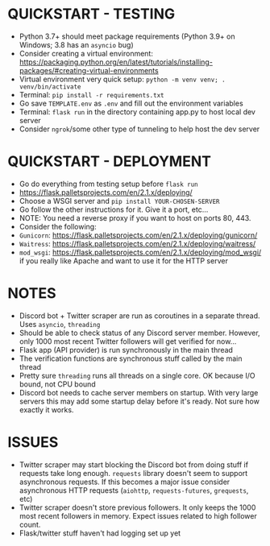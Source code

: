 # QUICKSTART - TESTING
- Python 3.7+ should meet package requirements (Python 3.9+ on Windows; 3.8 has an `asyncio` bug)
- Consider creating a virtual environment: https://packaging.python.org/en/latest/tutorials/installing-packages/#creating-virtual-environments
- Virtual environment very quick setup: `python -m venv venv; . venv/bin/activate`
- Terminal: `pip install -r requirements.txt`
- Go save `TEMPLATE.env` as `.env` and fill out the environment variables
- Terminal: `flask run` in the directory containing app.py to host local dev server
- Consider `ngrok`/some other type of tunneling to help host the dev server

# QUICKSTART - DEPLOYMENT
- Go do everything from testing setup before `flask run`
- https://flask.palletsprojects.com/en/2.1.x/deploying/
- Choose a WSGI server and `pip install YOUR-CHOSEN-SERVER`
- Go follow the other instructions for it. Give it a port, etc...
- NOTE: You need a reverse proxy if you want to host on ports 80, 443.
- Consider the following:
- `Gunicorn`: https://flask.palletsprojects.com/en/2.1.x/deploying/gunicorn/
- `Waitress`: https://flask.palletsprojects.com/en/2.1.x/deploying/waitress/
- `mod_wsgi`: https://flask.palletsprojects.com/en/2.1.x/deploying/mod_wsgi/ if you really like Apache and want to use it for the HTTP server

# NOTES
- Discord bot + Twitter scraper are run as coroutines in a separate thread. Uses `asyncio`, `threading`
- Should be able to check status of any Discord server member. However, only 1000 most recent Twitter followers will get verified for now...
- Flask app (API provider) is run synchronously in the main thread
- The verification functions are synchronous stuff called by the main thread
- Pretty sure `threading` runs all threads on a single core. OK because I/O bound, not CPU bound
- Discord bot needs to cache server members on startup. With very large servers this may add some startup delay before it's ready. Not sure how exactly it works.

# ISSUES
- Twitter scraper may start blocking the Discord bot from doing stuff if requests take long enough. `requests` library doesn't seem to support asynchronous requests. If this becomes a major issue consider asynchronous HTTP requests (`aiohttp`, `requests-futures`, `grequests`, etc)
- Twitter scraper doesn't store previous followers. It only keeps the 1000 most recent followers in memory. Expect issues related to high follower count.
- Flask/twitter stuff haven't had logging set up yet
